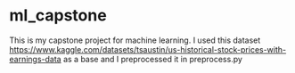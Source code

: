 # ml_capstone
This is my capstone project for machine learning. I used this dataset https://www.kaggle.com/datasets/tsaustin/us-historical-stock-prices-with-earnings-data as a base and I preprocessed it in preprocess.py
